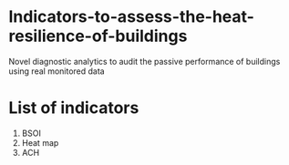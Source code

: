 # Indicators-to-assess-the-heat-resilience-of-buildings
Novel diagnostic analytics to audit the passive performance of buildings using real monitored data

# List of indicators

1. BSOI
2. Heat map
3. ACH